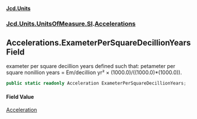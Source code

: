 #### [Jcd.Units](index 'index')
### [Jcd.Units.UnitsOfMeasure.SI](Jcd.Units.UnitsOfMeasure.SI 'Jcd.Units.UnitsOfMeasure.SI').[Accelerations](Accelerations 'Jcd.Units.UnitsOfMeasure.SI.Accelerations')

## Accelerations.ExameterPerSquareDecillionYears Field

exameter per square decillion years defined such that: petameter per square nonillion years = Em/decillion yr² ×
(1000.0)/((1000.0)*(1000.0)).

```csharp
public static readonly Acceleration ExameterPerSquareDecillionYears;
```

#### Field Value
[Acceleration](Acceleration 'Jcd.Units.UnitTypes.Acceleration')